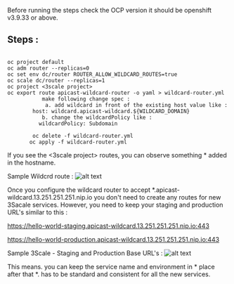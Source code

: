 Before running the steps check the OCP version it should be openshift v3.9.33 or above. 



 ## Steps : 
 
```

oc project default
oc adm router --replicas=0 
oc set env dc/router ROUTER_ALLOW_WILDCARD_ROUTES=true
oc scale dc/router --replicas=1
oc project <3scale project> 
oc export route apicast-wildcard-router -o yaml > wildcard-router.yml
           make following change spec : 
            a. add wildcard in front of the existing host value like : 
	    host: wildcard.apicast-wildcard.${WILDCARD_DOMAIN}
           b. change the wildcardPolicy like :
	      wildcardPolicy: Subdomain

        oc delete -f wildcard-router.yml
       oc apply -f wildcard-router.yml
````	
If you see the <3scale project>  routes, you can observe something * added in the hostname. 

Sample Wildcrd route :
![alt text](https://github.com/mohansidda/RefRepos/blob/master/3scale/wildcard-route.png "Wildcardroute ")


Once you configure the wildcard router to accept *.apicast-wildcard.13.251.251.251.nip.io
you don't need to create any routes for new 3Sacale services. However, you need to keep your staging and production URL's similar to this : 

https://hello-world-staging.apicast-wildcard.13.251.251.251.nip.io:443

https://hello-world-production.apicast-wildcard.13.251.251.251.nip.io:443

Sample 3Scale - Staging and Production Base URL's : 
![alt text](https://github.com/mohansidda/RefRepos/blob/master/3scale/Sample-URL.png "Sample URL's ")


This means. you can keep the service name and environment in * place after that *.<wildcard domain > has to be standard and consistent for all the new services. 



